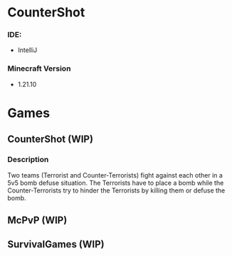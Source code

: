 # CounterShot

### IDE:
- IntelliJ

### Minecraft Version
- 1.21.10


# Games

## CounterShot (WIP)
### Description
Two teams (Terrorist and Counter-Terrorists) fight against each other in a 5v5 bomb defuse situation. The Terrorists have to place a bomb while the Counter-Terrorists try to hinder the Terrorists by killing them or defuse the bomb.

## McPvP (WIP)

## SurvivalGames (WIP)
